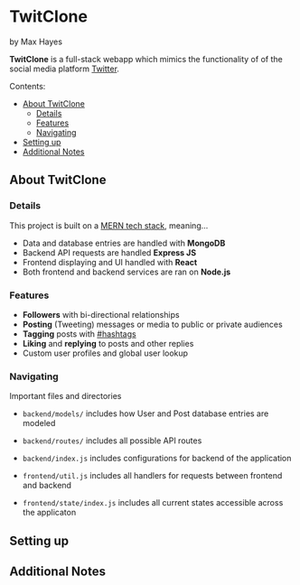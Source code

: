 <!-- omit in toc -->
# TwitClone 
by Max Hayes

**TwitClone** is a full-stack webapp which mimics the functionality of of the social media platform [Twitter](www.twitter.com). 

Contents:
- [About TwitClone](#about-twitclone)
  - [Details](#details)
  - [Features](#features)
  - [Navigating](#navigating)
- [Setting up](#setting-up)
- [Additional Notes](#additional-notes)


## About TwitClone

### Details
This project is built on a [MERN tech stack](#), meaning...
* Data and database entries are handled with **MongoDB**
* Backend API requests are handled **Express JS**
* Frontend displaying and UI handled with **React**
* Both frontend and backend services are ran on **Node.js**


### Features
* **Followers** with bi-directional relationships
* **Posting** (Tweeting) messages or media to public or private audiences
* **Tagging** posts with [#hashtags](#features)
* **Liking** and **replying** to posts and other replies
* Custom user profiles and global user lookup

### Navigating

Important files and directories
* `backend/models/` includes how User and Post database entries are modeled
* `backend/routes/` includes all possible API routes
* `backend/index.js` includes configurations for backend of the application

* `frontend/util.js` includes all handlers for requests between frontend and backend
* `frontend/state/index.js` includes all current states accessible across the applicaton

## Setting up

## Additional Notes